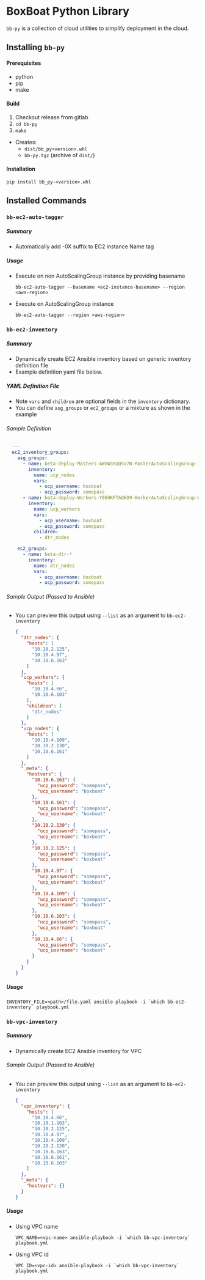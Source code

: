 # BoxBoat Python Library

`bb-py` is a collection of cloud utilities to simplify deployment in the cloud.

## Installing `bb-py`

#### Prerequisites
* python
* pip
* make

#### Build
1. Checkout release from gitlab
2. `cd bb-py`
3. `make`
  * Creates:
    * `dist/bb_py<version>.whl`
    * `bb-py.tgz` (archive of `dist/`)


#### Installation
`pip install bb_py-<version>.whl`

## Installed Commands

### `bb-ec2-auto-tagger`

##### Summary
* Automatically add -0X suffix to EC2 instance Name tag

##### Usage
* Execute on non AutoScalingGroup instance by providing basename
  ```
  bb-ec2-auto-tagger --basename <ec2-instance-basename> --region <aws-region>
  ```
* Execute on AutoScalingGroup instance
  ```
  bb-ec2-auto-tagger --region <aws-region>
  ```

### `bb-ec2-inventory`

##### Summary
* Dynamically create EC2 Ansible inventory based on generic inventory definition file
* Example definition yaml file below.

##### YAML Definition File
* Note `vars` and `children` are optional fields in the `inventory` dictionary.
* You can define `asg_groups` or `ec2_groups` or a mixture as shown in the example

###### Sample Definition

  ```yaml
    ---
    ec2_inventory_groups:
      asg_groups:
        - name: beta-deploy-Masters-AWVW38QQ5V7N-MasterAutoScalingGroup-1Y3LWSEHX9GT
          inventory:
            name: ucp_nodes
            vars:
              - ucp_username: boxboat
              - ucp_password: somepass
        - name: beta-deploy-Workers-Y86UKFTAQ6O9-WorkerAutoScalingGroup-WGI3TXKZMA4U
          inventory:
            name: ucp_workers
            vars:
              - ucp_username: boxboat
              - ucp_password: somepass
            children:
              - dtr_nodes

      ec2_groups:
        - name: beta-dtr-*
          inventory:
            name: dtr_nodes
            vars:
              - ucp_username: boxboat
              - ucp_password: somepass
  ```

###### Sample Output (Passed to Ansible)
* You can preview this output using `--list` as an argument to `bb-ec2-inventory`

  ```json
  {
    "dtr_nodes": {
      "hosts": [
        "10.10.2.125",
        "10.10.4.97",
        "10.10.6.163"
      ]
    },
    "ucp_workers": {
      "hosts": [
        "10.10.4.66",
        "10.10.6.103"
      ],
      "children": [
        "dtr_nodes"
      ]
    },
    "ucp_nodes": {
      "hosts": [
        "10.10.4.109",
        "10.10.2.130",
        "10.10.6.161"
      ]
    },
    "_meta": {
      "hostvars": {
        "10.10.6.163": {
          "ucp_password": "somepass",
          "ucp_username": "boxboat"
        },
        "10.10.6.161": {
          "ucp_password": "somepass",
          "ucp_username": "boxboat"
        },
        "10.10.2.130": {
          "ucp_password": "somepass",
          "ucp_username": "boxboat"
        },
        "10.10.2.125": {
          "ucp_password": "somepass",
          "ucp_username": "boxboat"
        },
        "10.10.4.97": {
          "ucp_password": "somepass",
          "ucp_username": "boxboat"
        },
        "10.10.4.109": {
          "ucp_password": "somepass",
          "ucp_username": "boxboat"
        },
        "10.10.6.103": {
          "ucp_password": "somepass",
          "ucp_username": "boxboat"
        },
        "10.10.4.66": {
          "ucp_password": "somepass",
          "ucp_username": "boxboat"
        }
      }
    }
  }
  ```

##### Usage
  ```
  INVENTORY_FILE=<path>/file.yaml ansible-playbook -i `which bb-ec2-inventory` playbook.yml
  ```


### `bb-vpc-inventory`

##### Summary
* Dynamically create EC2 Ansible inventory for VPC

###### Sample Output (Passed to Ansible)
* You can preview this output using `--list` as an argument to `bb-ec2-inventory`

  ```json
  {
    "vpc_inventory": {
      "hosts": [
        "10.10.4.66",
        "10.10.1.103",
        "10.10.2.125",
        "10.10.4.97",
        "10.10.4.109",
        "10.10.2.130",
        "10.10.6.163",
        "10.10.6.161",
        "10.10.6.103"
      ]
    },
    "_meta": {
      "hostvars": {}
    }
  }
  ```

##### Usage
* Using VPC name
  ```
  VPC_NAME=<vpc-name> ansible-playbook -i `which bb-vpc-inventory` playbook.yml
  ```
* Using VPC id
  ```
  VPC_ID=<vpc-id> ansible-playbook -i `which bb-vpc-inventory` playbook.yml
  ```
